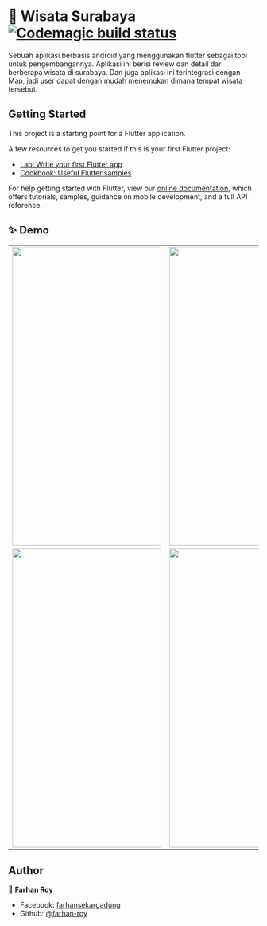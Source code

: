 # 👋 Wisata Surabaya [![Codemagic build status](https://api.codemagic.io/apps/5e4411d278accc76be7a932f/5e4411d278accc76be7a932e/status_badge.svg)](https://codemagic.io/apps/5e4411d278accc76be7a932f/5e4411d278accc76be7a932e/latest_build)


Sebuah aplikasi berbasis android yang menggunakan flutter sebagai tool untuk pengembangannya. Aplikasi ini berisi review dan detail dari berberapa wisata di surabaya. Dan juga aplikasi ini terintegrasi dengan Map, jadi user dapat dengan mudah menemukan dimana tempat wisata tersebut.

## Getting Started

This project is a starting point for a Flutter application.

A few resources to get you started if this is your first Flutter project:

- [Lab: Write your first Flutter app](https://flutter.dev/docs/get-started/codelab)
- [Cookbook: Useful Flutter samples](https://flutter.dev/docs/cookbook)

For help getting started with Flutter, view our
[online documentation](https://flutter.dev/docs), which offers tutorials,
samples, guidance on mobile development, and a full API reference.
## ✨ Demo
<table>
  <tr>
    <td><img src="https://github.com/roy1441/WisataSurabaya/blob/master/WisataSurabaya/screenshots/Screenshot_1578178874.png" width="300" height="600"/></td>
    <td><img src="https://github.com/roy1441/WisataSurabaya/blob/master/WisataSurabaya/screenshots/Screenshot_1578178857.png" width="300" height="600"/></td>
  </tr>
  <tr>
    <td><img src="https://github.com/roy1441/WisataSurabaya/blob/master/WisataSurabaya/screenshots/Screenshot_1578178366.png" width="300" height="600"/></td>
    <td><img src="https://github.com/roy1441/WisataSurabaya/blob/master/WisataSurabaya/screenshots/Screenshot_1578178428.png" width="300" height="600"/></td>
  </tr>
</table>

## Author

👤 **Farhan Roy**

- Facebook: [farhansekargadung](https://web.facebook.com/farhansekargadung)
- Github: [@farhan-roy](https://github.com/roy1441)
